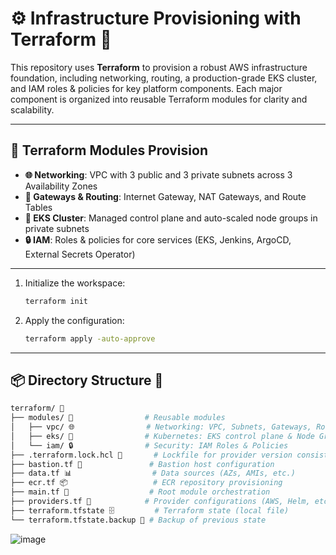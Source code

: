 # ⚙️ Infrastructure Provisioning with Terraform 🚀

This repository uses **Terraform** to provision a robust AWS infrastructure foundation, including networking, routing, a production-grade EKS cluster, and IAM roles & policies for key platform components. Each major component is organized into reusable Terraform modules for clarity and scalability.

---

## 🔧 Terraform Modules Provision

* **🌐 Networking**: VPC with 3 public and 3 private subnets across 3 Availability Zones
* **🚪 Gateways & Routing**: Internet Gateway, NAT Gateways, and Route Tables
* **🐝 EKS Cluster**: Managed control plane and auto-scaled node groups in private subnets
* **🔒 IAM**: Roles & policies for core services (EKS, Jenkins, ArgoCD, External Secrets Operator)

---

1. Initialize the workspace:
   ```bash
   terraform init

2. Apply the configuration:

   ```bash
   terraform apply -auto-approve
   
---

## 📦 Directory Structure 📂

```bash
terraform/ 🔧
├── modules/ 🧩                # Reusable modules
│   ├── vpc/ 🌐                # Networking: VPC, Subnets, Gateways, Routes
│   ├── eks/ 🐝                # Kubernetes: EKS control plane & Node Groups
│   └── iam/ 🔒                # Security: IAM Roles & Policies
├── .terraform.lock.hcl 📌       # Lockfile for provider version consistency
├── bastion.tf 🏰               # Bastion host configuration
├── data.tf 📊                  # Data sources (AZs, AMIs, etc.)
├── ecr.tf 📦                   # ECR repository provisioning
├── main.tf 🚀                  # Root module orchestration
├── providers.tf 🔗            # Provider configurations (AWS, Helm, etc.)
├── terraform.tfstate 🗄️         # Terraform state (local file)
└── terraform.tfstate.backup 💾 # Backup of previous state
```

![image](https://github.com/user-attachments/assets/02f5c99e-72d3-42f7-860b-fa4f1d0116c7)

